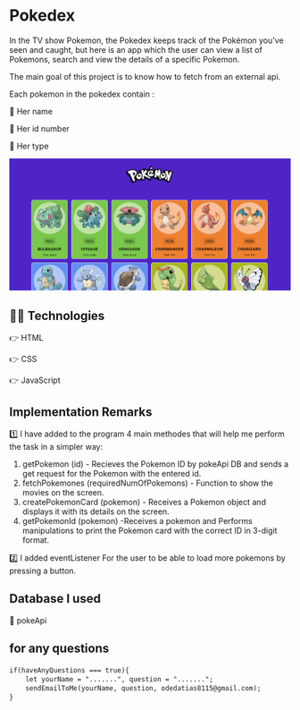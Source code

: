 # Pokedex

In the TV show Pokemon, the Pokedex keeps track of the Pokémon you’ve seen and caught, but here is an app which the user can view a list of Pokemons, search and view the details of a specific Pokemon.

The main goal of this project is to know how to fetch from an external api.

Each pokemon in the pokedex contain :

🔹 Her name

🔹 Her id number

🔹 Her type

![POKEDEX](POKEDEX.png)

## 👨‍💻 Technologies

👉 HTML

👉 CSS

👉 JavaScript

## Implementation Remarks

1️⃣ I have added to the program 4 main methodes that will help me perform the task in a simpler way:

1. getPokemon (id) - Recieves the Pokemon ID by pokeApi DB and sends a get request for the Pokemon with the entered id.
2. fetchPokemones (requiredNumOfPokemons) - Function to show the movies on the screen.
3. createPokemonCard (pokemon) - Receives a Pokemon object and displays it with its details on the screen.
4. getPokemonId (pokemon) -Receives a pokemon and Performs manipulations to print the Pokemon card with the correct ID in 3-digit format.

2️⃣ I added eventListener For the user to be able to load more pokemons by pressing a button.

## Database I used

🔹 pokeApi

## for any questions

```
if(haveAnyQuestions === true){
    let yourName = ".......", question = ".......";
    sendEmailToMe(yourName, question, odedatias8115@gmail.com);
}
```
